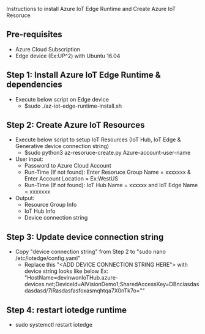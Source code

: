 
Instructions to install Azure IoT Edge Runtime and Create Azure IoT Resoruce

## Pre-requisites 
  - Azure Cloud Subscription
  - Edge device (Ex:UP^2)  with Ubuntu 16.04
  
## Step 1: Install Azure IoT Edge Runtime & dependencies

  - Execute below script on Edge device 
    - $sudo ./az-iot-edge-runtime-install.sh 

## Step 2: Create Azure IoT Resources

  - Execute below script to setup IoT Resources (IoT Hub, IoT Edge & Generative device connection string)
    - $sudo python3 az-resoruce-create.py Azure-account-user-name
  - User input:
    - Password to Azure Cloud Account
    - Run-Time (If not found): Enter Resoruce Group Name = xxxxxxx & Enter Account Location = Ex:WestUS
    - Run-Time (If not found): IoT Hub Name = xxxxxx and IoT Edge Name = xxxxxxx
  - Output:
     - Resource Group Info
     - IoT Hub Info
     - Device connection string 

## Step 3: Update device connection string

  - Copy "device connection string" from Step 2 to "sudo nano /etc/iotedge/config.yaml"
     - Replace this "<ADD DEVICE CONNECTION STRING HERE"> with device string looks like below 
       Ex: "HostName=devinwonIoTHub.azure-devices.net;DeviceId=AIVisionDemo1;SharedAccessKey=DBnciasdasdasdasd/7iRasdasfasfoxasmqhtqa7X0nTk7o=""
       
## Step 4: restart iotedge runtime

- sudo systemctl restart iotedge


